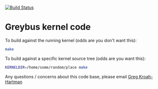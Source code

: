 [![Build Status](https://travis-ci.com/friedtco/greybus.svg?token=tYzdCS7A2DzjyBybyBVm&branch=feature/1/greybus-automated-builds)](https://travis-ci.com/friedtco/greybus)

# Greybus kernel code

To build against the running kernel (odds are you don't want this):
```bash
make
```

To build against a specific kernel source tree (odds are you want this):
```bash
KERNELDIR=/home/some/random/place make
```

Any questions / concerns about this code base, please email [Greg Kroah-Hartman](mailto:greg@kroah.com)
